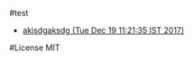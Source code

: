 #test
 - [akjsdgaksdg (Tue Dec 19 11:21:35 IST 2017)](files/MTUxMzY2MjY5NTg5NDEzNDM5OWFranNkZ2Frc2RnODEzMw==.md)

#License
MIT
